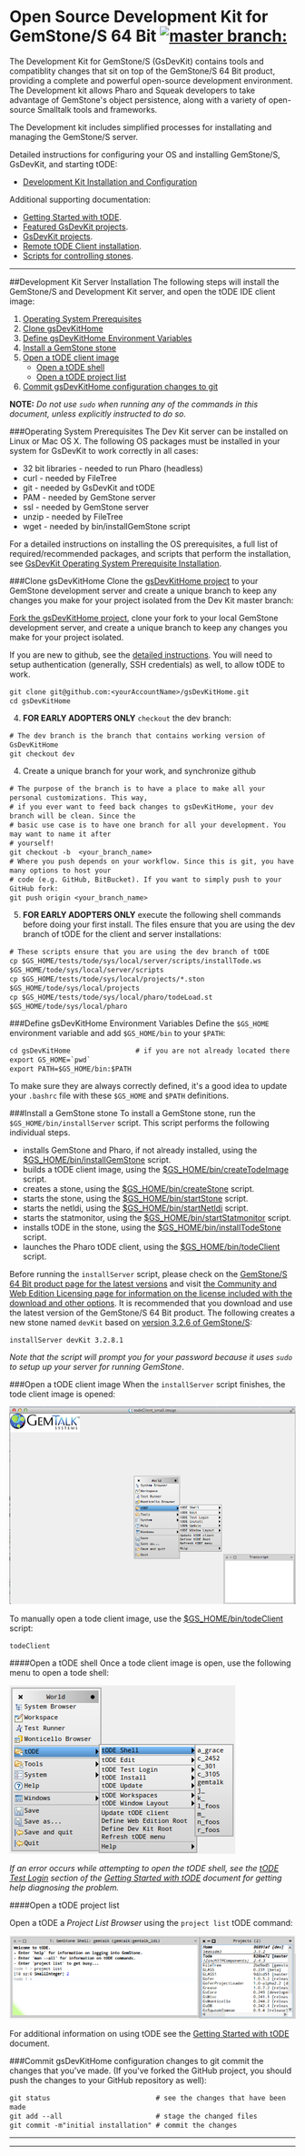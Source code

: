 # Open Source Development Kit for GemStone/S 64 Bit [![master branch:](https://travis-ci.org/GsDevKit/gsDevKitHome.png?branch=master)](https://travis-ci.org/GsDevKit/gsDevKitHome)

The Development Kit for GemStone/S (GsDevKit) contains tools and compatiblity changes that sit on top of the GemStone/S 64 Bit product, providing a complete and powerful open-source development environment. The Development kit allows Pharo and Squeak developers to take advantage of GemStone's object persistence, along with a variety of open-source Smalltalk tools and frameworks.

The Development kit includes simplified processes for installating and managing the GemStone/S server.

Detailed instructions for configuring your OS and installing GemStone/S, GsDevKit, and starting tODE: 
* [Development Kit Installation and Configuration](#development-kit-server-installation)

Additional supporting documentation:

* [Getting Started with tODE][62].
* [Featured GsDevKit projects][94].
* [GsDevKit projects][95].
* [Remote tODE Client installation][17].
* [Scripts for controlling stones][96].

---

##Development Kit Server Installation
The following steps will install the GemStone/S and Development Kit server, and open the tODE IDE client image:

1. [Operating System Prerequisites](#operating-system-prerequisites)
2. [Clone gsDevKitHome](#clone-gsdevkithome)
3. [Define gsDevKitHome Environment Variables](#define-gsdevkithome-environment-variables)
4. [Install a GemStone stone](#install-a-gemstone-stone)
5. [Open a tODE client image](#open-a-tode-client-image)
   - [Open a tODE shell](#open-a-tode-shell)
   - [Open a tODE project list](#open-a-tode=project-list)
6. [Commit gsDevKitHome configuration changes to git](#commit-gsdevkithome-configuration-changes-to-git)

**NOTE:** *Do not use `sudo` when running any of the commands in this document, unless explicitly instructed to do so.*

###Operating System Prerequisites
The Dev Kit server can be installed on Linux or Mac OS X.
The following OS packages must be installed in your system for GsDevKit to work correctly in all cases:
- 32 bit libraries - needed to run Pharo (headless)
- curl             - needed by FileTree
- git              - needed by GsDevKit and tODE
- PAM              - needed by GemStone server
- ssl              - needed by GemStone server
- unzip            - needed by FileTree
- wget             - needed by bin/installGemStone script

For a detailed instructions on installing the OS prerequisites, a full list of required/recommended packages, and scripts that perform the installation, see [GsDevKit Operating System Prerequisite Installation][36].
   
###Clone gsDevKitHome
Clone the [gsDevKitHome project][2] to your GemStone development server and create a unique branch to keep any changes you make for your project isolated from the Dev Kit master branch:

[Fork the gsDevKitHome project][3], clone your fork to your local GemStone development server, and create a unique branch to keep any changes you make for your project isolated.

If you are new to github, see the [detailed instructions][37]. You will need to setup authentication (generally, SSH credentials) as well, to allow tODE to work. 

```Shell
git clone git@github.com:<yourAccountName>/gsDevKitHome.git
cd gsDevKitHome
```

  4. **FOR EARLY ADOPTERS ONLY** `checkout` the dev branch:
  ```Shell
# The dev branch is the branch that contains working version of GsDevKitHome
git checkout dev
  ```

  4. Create a unique branch for your work, and synchronize github

  ```Shell
# The purpose of the branch is to have a place to make all your personal customizations. This way, 
# if you ever want to feed back changes to gsDevKitHome, your dev branch will be clean. Since the 
# basic use case is to have one branch for all your development. You may want to name it after 
# yourself!
git checkout -b  <your_branch_name>
# Where you push depends on your workflow. Since this is git, you have many options to host your 
# code (e.g. GitHub, BitBucket). If you want to simply push to your GitHub fork:
git push origin <your_branch_name>
  ```  

  5. **FOR EARLY ADOPTERS ONLY** execute the following shell commands before doing your first install. The files ensure that you are using the dev branch of tODE for the client and server installations:

  ```Shell
# These scripts ensure that you are using the dev branch of tODE
cp $GS_HOME/tests/tode/sys/local/server/scripts/installTode.ws $GS_HOME/tode/sys/local/server/scripts
cp $GS_HOME/tests/tode/sys/local/projects/*.ston $GS_HOME/tode/sys/local/projects
cp $GS_HOME/tests/tode/sys/local/pharo/todeLoad.st $GS_HOME/tode/sys/local/pharo
  ```


###Define gsDevKitHome Environment Variables
Define the `$GS_HOME` environment variable and add `$GS_HOME/bin` to your `$PATH`:

```Shell
cd gsDevKitHome                # if you are not already located there
export GS_HOME=`pwd`
export PATH=$GS_HOME/bin:$PATH
```

To make sure they are always correctly defined, it's a good idea to update your `.bashrc` file with these `$GS_HOME` and `$PATH` definitions. 

###Install a GemStone stone
To install a GemStone stone, run the `$GS_HOME/bin/installServer` script.
This script performs the following individual steps.  
- installs GemStone and Pharo, if not already installed, using the [$GS_HOME/bin/installGemStone][34] script.
- builds a tODE client image, using the [$GS_HOME/bin/createTodeImage][59] script.
- creates a stone, using the [$GS_HOME/bin/createStone][60] script.
- starts the stone, using the [$GS_HOME/bin/startStone][31] script.
- starts the netldi, using the [$GS_HOME/bin/startNetldi][32] script.
- starts the statmonitor, using the [$GS_HOME/bin/startStatmonitor][61] script.
- installs tODE in the stone, using the [$GS_HOME/bin/installTodeStone][46] script.
- launches the Pharo tODE client, using the [$GS_HOME/bin/todeClient][35] script. 

Before running the `installServer` script, please check on the [GemStone/S 64 Bit product page for the latest versions][98] and visit [the Community and Web Edition Licensing page for information on the license included with the download and other options][98].
It is recommended that you download and use the latest version of the GemStone/S 64 Bit product.
The following creates a new stone named `devKit` based on [version 3.2.6 of GemStone/S][16]:

```Shell
installServer devKit 3.2.8.1
```
*Note that the script will prompt you for your password because it uses `sudo` to setup up your server for running GemStone*.

###Open a tODE client image
When the `installServer` script finishes, the tode client image is opened:

![tode image][63]

To manually open a tode client image, use the [$GS_HOME/bin/todeClient][35] script:

```
todeClient
```

####Open a tODE shell
Once a tode client image is open, use the following menu to open a tode shell:  
   
![open tode shell][18]

*If an error occurs while attempting to open the tODE shell, see the [tODE Test Login][64] section of the [Getting Started with tODE][62] document for getting help diagnosing the problem.*

####Open a tODE project list

Open a tODE a *Project List Browser* using the `project list` tODE command:

![project list][19]

For additional information on using tODE see the [Getting Started with tODE][62] document.

###Commit gsDevKitHome configuration changes to git
commit the changes that you've made.
(If you've forked the GitHub project, you should push the changes to your GitHub repository as well):

   ```Shell
   git status                          # see the changes that have been made
   git add --all                       # stage the changed files
   git commit -m"initial installation" # commit the changes
   ```

---
---

[1]: https://help.github.com/articles/fork-a-repo
[2]: https://github.com/GsDevKit/gsDevKitHome
[3]: https://github.com/GsDevKit/gsDevKitHome/fork
[4]: https://help.github.com/articles/fork-a-repo#step-2-clone-your-fork
[5]: bin/README.md
[6]: http://gemtalksystems.com/index.php/products/gemstones/
[7]: http://pharo.org/
[8]: https://github.com/dalehenrich/tode#tode-the-object-centric-development-environment-
[9]: gemstone/README.md
[10]: gemstone/downloads
[11]: gemstone/products
[12]: gemstone/stones
[13]: tode
[14]: pharo
[15]: https://github.com
[16]: http://gemtalksystems.com/products/gs64/versions32x/
[17]: docs/clientInstallation.md#tode-client-installation
[18]: docs/images/openTodeShell.png
[19]: docs/images/projectList.png
[21]: https://code.google.com/p/magritte-metamodel/
[22]: http://www.piercms.com/
[23]: projects/seaside31
[24]: http://www.seaside.st/
[25]: projects/zinc
[26]: https://github.com/svenvc/zinc/blob/master/zinc-http-components-paper.md#http
[27]: projects/README.md#gsdevkit-projects
[29]: bin/createTodeStone
[30]: bin/stopStone
[31]: bin/startStone
[32]: bin/startNetldi
[33]: bin/stones
[34]: bin/installGemStone
[35]: bin/todeClient
[36]: docs/osPrereqs/osPrereqs.md#gsdevkit-operating-system-prerequisites
[37]: docs/installationGitHubDetails.md 

[46]: bin/installTodeStone

[58]: http://gemtalksystems.com/products/vsd/
[59]: bin/createTodeImage
[60]: bin/createStone
[61]: bin/startStatmonitor
[62]: https://github.com/dalehenrich/tode/blob/master/docs/GettingStarted.md#getting-started-with-tode
[63]: docs/images/todeClient.png
[64]: https://github.com/dalehenrich/tode/blob/master/docs/GettingStarted.md#tode-test-login

[74]: tode/sys/default/projects
[75]: https://help.github.com/articles/using-pull-requests/
[76]: https://github.com/dalehenrich/tode/blob/master/docs/releaseNotes/releaseNotes0.1.0.md#project-entry

[94]: projects/README.md#featured-gsdevkit-projects
[95]: projects/README.md#gsdevkit-projects
[96]: bin/README.md
[97]: https://github.com/dalehenrich/tode/blob/master/docs/releaseNotes/releaseNotes0.1.0.md#git-credentials-and-tode
[98]: http://gemtalksystems.com/products/gs64/
[99]: http://gemtalksystems.com/licensing/#CWELicensing

